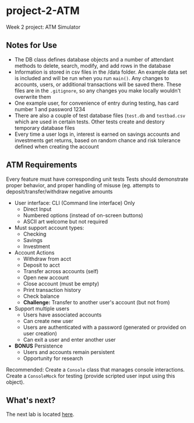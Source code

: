 # project-2-ATM
Week 2 project: ATM Simulator

## Notes for Use
- The DB class defines database objects and a number of attendant methods to delete, search, modify, and add rows in the database
- Information is stored in csv files in the /data folder. An example data set is included and will be run when you run `main()`. Any changes to accounts, users, or additional transactions will be saved there. These files are in the `.gitignore`, so any changes you make locally wouldn't overwrite them
- One example user, for convenience of entry during testing, has card number 1 and password 1234
- There are also a couple of test database files (`test.db` and `testbad.csv` which are used in certain tests. Other tests create and destory temporary database files
- Every time a user logs in, interest is earned on savings accounts and investments get returns, based on random chance and risk tolerance defined when creating the account


## ATM Requirements

Every feature must have corresponding unit tests
Tests should demonstrate proper behavior, and proper handling of misuse (eg. attempts to deposit/transfer/withdraw negative amounts

- User interface: CLI (Command line interface) Only
  - Direct Input
  - Numbered options (instead of on-screen buttons)
  - ASCII art welcome but not required
- Must support account types:
  - Checking
  - Savings
  - Investment
- Account Actions
  - Withdraw from acct
  - Deposit to acct
  - Transfer across accounts (self)
  - Open new account
  - Close account (must be empty)
  - Print transaction history
  - Check balance
  - **Challenge:** Transfer to another user's account (but not from)
- Support multiple users
  - Users have associated accounts
  - Can create new user
  - Users are authenticated with a password (generated or provided on user creation)
  - Can exit a user and enter another user
- **BONUS** Persistence
  - Users and accounts remain persistent
  - Opportunity for research


Recommended:
Create a `Console` class that manages console interactions.
Create a `ConsoleMock` for testing (provide scripted user input using this object).

## What's next?
The next lab is located [here](https://github.com/Zipcoder/ZCW-MesoLabs-OOP-BankAccountManager).

